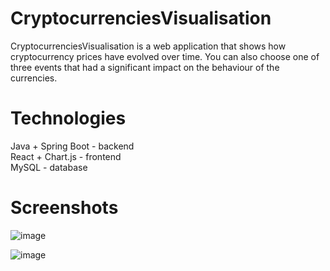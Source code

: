 # CryptocurrenciesVisualisation


CryptocurrenciesVisualisation is a web application that shows how cryptocurrency prices have evolved over time. You can also choose one of three events that had a significant impact on the behaviour of the currencies.


# Technologies

Java + Spring Boot - backend <br>
React + Chart.js - frontend <br>
MySQL - database


# Screenshots

![image](https://user-images.githubusercontent.com/65293987/174448820-7a189c2a-4fa5-4d5b-b862-23ac55869951.png)


![image](https://user-images.githubusercontent.com/65293987/174448779-c23dcb73-7b3c-4f34-8886-9b8669940d47.png)
